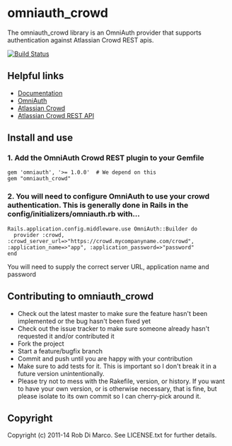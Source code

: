 # omniauth_crowd

The omniauth_crowd library is an OmniAuth provider that supports authentication against Atlassian Crowd REST apis.

[![Build Status](https://travis-ci.org/robdimarco/omniauth_crowd.svg?branch=master)](https://travis-ci.org/robdimarco/omniauth_crowd)

## Helpful links

* [Documentation](http://github.com/robdimarco/omniauth_crowd)
* [OmniAuth](https://github.com/intridea/omniauth/)
* [Atlassian Crowd](http://www.atlassian.com/software/crowd/)
* [Atlassian Crowd REST API](http://confluence.atlassian.com/display/CROWDDEV/Crowd+REST+APIs)

## Install and use

### 1. Add the OmniAuth Crowd REST plugin to your Gemfile

    gem 'omniauth', '>= 1.0.0'  # We depend on this
    gem "omniauth_crowd"

### 2. You will need to configure OmniAuth to use your crowd authentication.  This is generally done in Rails in the config/initializers/omniauth.rb with...

    Rails.application.config.middleware.use OmniAuth::Builder do
      provider :crowd, :crowd_server_url=>"https://crowd.mycompanyname.com/crowd", :application_name=>"app", :application_password=>"password"
    end

You will need to supply the correct server URL, application name and password

## Contributing to omniauth_crowd
 
* Check out the latest master to make sure the feature hasn't been implemented or the bug hasn't been fixed yet
* Check out the issue tracker to make sure someone already hasn't requested it and/or contributed it
* Fork the project
* Start a feature/bugfix branch
* Commit and push until you are happy with your contribution
* Make sure to add tests for it. This is important so I don't break it in a future version unintentionally.
* Please try not to mess with the Rakefile, version, or history. If you want to have your own version, or is otherwise necessary, that is fine, but please isolate to its own commit so I can cherry-pick around it.

## Copyright

Copyright (c) 2011-14 Rob Di Marco. See LICENSE.txt for
further details.

